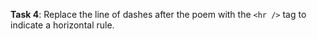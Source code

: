 **Task 4**: Replace the line of dashes after the poem with the `<hr />` tag to indicate a horizontal rule.
